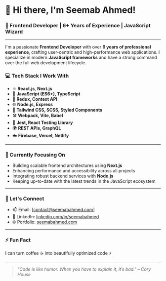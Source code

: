 # 👋 Hi there, I'm Seemab Ahmed!

### 🚀 Frontend Developer | 6+ Years of Experience | JavaScript Wizard

---

I'm a passionate **Frontend Developer** with over **6 years of professional experience**, crafting user-centric and high-performance web applications. I specialize in modern **JavaScript frameworks** and have a strong command over the full web development lifecycle.

### 💻 Tech Stack I Work With

- ⚛️ **React.js**, **Next.js**
- 🔧 **JavaScript (ES6+), TypeScript**
- 🎯 **Redux, Context API**
- 🌐 **Node.js, Express**
- 💅 **Tailwind CSS, SCSS, Styled Components**
- 🛠️ **Webpack, Vite, Babel**
- 🧪 **Jest, React Testing Library**
- 🌍 **REST APIs, GraphQL**
- ☁️ **Firebase, Vercel, Netlify**

---

### 💼 Currently Focusing On

- Building scalable frontend architectures using **Next.js**
- Enhancing performance and accessibility across all projects
- Integrating robust backend services with **Node.js**
- Keeping up-to-date with the latest trends in the JavaScript ecosystem

---

### 🤝 Let's Connect

- 📫 Email: [contact@seemabahmed.com]
- 💼 LinkedIn: [linkedin.com/in/seemabahmed](https://www.linkedin.com/in/seemab-ahmed-awan-92b020177)
- 🌐 Portfolio: [seemabahmed.com](https://seemabahmed.com)

---

### ⚡ Fun Fact

I can turn coffee ☕ into beautifully optimized code ⚡

---

> _"Code is like humor. When you have to explain it, it’s bad." – Cory House_

